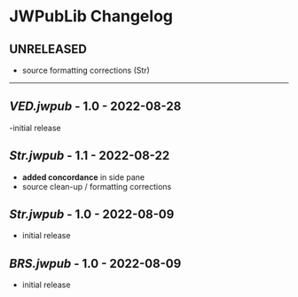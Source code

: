 # JWPubLib Changelog

## UNRELEASED

- source formatting corrections (Str)

____
## *VED.jwpub* - 1.0 - 2022-08-28

-initial release

## *Str.jwpub* - 1.1 - 2022-08-22

- **added concordance** in side pane
- source clean-up / formatting corrections

## *Str.jwpub* - 1.0 - 2022-08-09

- initial release

## *BRS.jwpub* - 1.0 - 2022-08-09

- initial release

